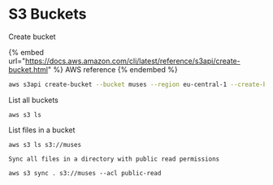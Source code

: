 # S3 Buckets

Create bucket

{% embed url="https://docs.aws.amazon.com/cli/latest/reference/s3api/create-bucket.html" %}
AWS reference
{% endembed %}

```bash
aws s3api create-bucket --bucket muses --region eu-central-1 --create-bucket-configuration LocationConstraint=eu-central-1
```

List all buckets

`aws s3 ls`

List files in a bucket

`aws s3 ls s3://muses`

`Sync all files in a directory with public read permissions`

```
aws s3 sync . s3://muses --acl public-read
```
